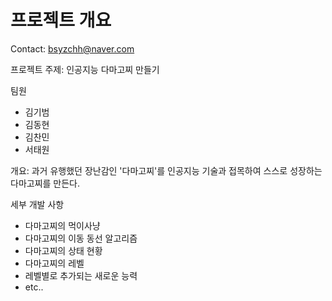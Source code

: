 # 프로젝트 개요
Contact: bsyzchh@naver.com

프로젝트 주제: 인공지능 다마고찌 만들기

팀원
- 김기범
- 김동현
- 김찬민
- 서태원

개요: 과거 유행했던 장난감인 '다마고찌'를 인공지능 기술과 접목하여 스스로 성장하는 다마고찌를 만든다.

세부 개발 사항
- 다마고찌의 먹이사냥
- 다마고찌의 이동 동선 알고리즘
- 다마고찌의 상태 현황
- 다마고찌의 레벨
- 레벨별로 추가되는 새로운 능력
- etc..




